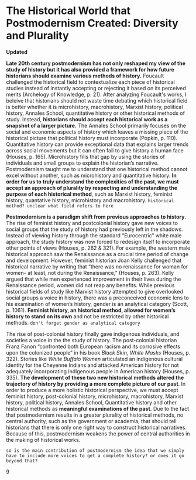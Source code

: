 # The Historical World that Postmodernism Created: Diversity and Plurality
**Updated**

**Late 20th century postmodernism has not only reshaped my view of the study of history but it has also provided a framework for how future historians should examine various methods of history.** Foucault challenged the historical field to contextualize each piece of historical studies instead of instantly accepting or rejecting it based on its perceived merits (Archelogy of Knowledge, p. 21). After analyzing Foucault's works, I beleive that historians should not waste time debating which historical field is better whether it is microhistory, macrohistory, Marxist history, political history, Annales School, quantitative history or other historical methods of study. Instead, **historians should accept each historical work as a snapshot of a larger picture.** The Annales School primarily focuses on the social and economic aspects of history which leaves a missing piece of the historical picture that political history must incorporate (Popkin, p. 110). Quantitative history can provide exceptional data that explains larger trends across social movements but it can often fail to give history a human face (Houses, p. 165). Microhistory fills that gap by using the stories of individuals and small groups to explain the historian’s narrative. Postmodernism taught me to understand that one historical method cannot excel without another, such as microhistory and quantitative history. **In order for us to truly understand the complexities of the past, we must accept an approach of plurality by respecting and understanding the purpose of each historical method**, such as Marxist history, feminist history, quantative history, microhistory and macrohistory. `historical method? unclear what field refers to here`
	
**Postmodernism is a paradigm shift from previous approaches to history**. The rise of feminist history and postcolonial history gave new voices to social groups that the study of history had previously left in the shadows. Instead of viewing history through the standard “Eurocentric” white male approach, the study history was now forced to redesign itself to incorporate other points of views (Houses, p. 262 & 321). For example, the western male historical approach saw the Renaissance as a crucial time period of change and development. However, feminist historian Joan Kelly challenged that historical narrative by writing that “there was no renaissance for woman for women- at least, not during the Renaissance,” (Houses, p. 263). Kelly argued that while men experienced improvement in their lives during the Renaissance period, women did not reap any benefits. While previous historical fields of study like Marxist history attempted to give overlooked social groups a voice in history, there was a preconceived economic lens to his examination of women’s history, gender is an analytical category (Scott, p. 1061). **Feminist history, an historical method, allowed for women’s history to stand on its own** and not be restricted by other historical methods. `don't forget gender as analytical category`
	
The rise of post-colonial history finally gave indigenous individuals, and societies a voice in the the study of history. The post-colonial historian Franz Fanon “confronted both European racism and its corrosive effects upon the colonized people” in his book *Black Skin, White Masks* (Houses, p. 322). Stories like *White Buffalo Women* articulated an indigenous cultural identity for the Cheyenne Indians and attacked American history for not adequately incorporating indigenous people in American history (Houses, p. 335). **The development of these two new historical methods altered the trajectory of history by providing a more complete picture of our past**. In order to produce a more holistic historical perspective, we must accept feminist history, post-colonial history, microhistory, macrohistory, Marxist history, political history, Annales School, Quantitative history and other historical methods as **meaningful examinations of the past.** Due to the fact that postmodernism results in a greater plurality of historical methods, no central authority, such as the government or academia, that should tell historians that there is only one right way to construct historical narratives. Because of this, postmodernism weakens the power of central authorities in the making of historical works.


`so is the main contribution of postmodernism the idea that we simply have to include more voices to get a complete history? or does it go beyond that?`

9
